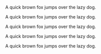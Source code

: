 A quick brown fox jumps over the lazy dog.


A quick brown fox jumps over the lazy dog.

A quick brown fox jumps over the lazy dog.

A quick brown fox jumps over the lazy dog.

A quick brown fox jumps over the lazy dog.